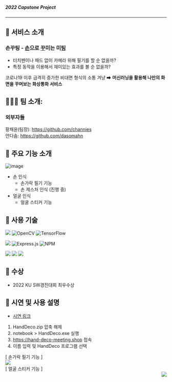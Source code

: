 ##### 2022 Capstone Project
----

## 🤙 서비스 소개
### 손꾸팅 - <ins>손</ins>으로 <ins>꾸</ins>미는 미<ins>팅</ins>

- 터치펜이나 패드 없이 카메라 위해 필기를 할 순 없을까?
- 특정 동작을 이용해서 재미있는 효과를 볼 순 없을까?

코로나19 이후 급격히 증가한 비대면 형식의 소통 겨냥
➡ **머신러닝을 활용해 나만의 화면을 꾸며보는 화상통화 서비스**

## 🧑‍🤝‍🧑 팀 소개:
### 외부자들
황채윤(팀장): https://github.com/channies <br />
안다솜: https://github.com/dasomahn


## 📌 주요 기능 소개
![image](https://user-images.githubusercontent.com/58074467/208561873-a3c88301-70d4-4cb5-9eaf-d1ba07508656.png)
- 손 인식
  - 손가락 필기 기능
  - 손 제스처 인식 (진행 중)
- 얼굴 인식
  - 얼굴 스티커 기능

## 🧰 사용 기술
<img src="https://img.shields.io/badge/Python-3766AB?style=for-the-badge&logo=Python&logoColor=white"/></a>
![OpenCV](https://img.shields.io/badge/opencv-%23white.svg?style=for-the-badge&logo=opencv&logoColor=white)
![TensorFlow](https://img.shields.io/badge/TensorFlow-%23FF6F00.svg?style=for-the-badge&logo=TensorFlow&logoColor=white)

<img src="https://img.shields.io/badge/node.js-339933?style=for-the-badge&logo=Node.js&logoColor=white"></a>
![Express.js](https://img.shields.io/badge/express.js-%23404d59.svg?style=for-the-badge&logo=express&logoColor=%2361DAFB)
![NPM](https://img.shields.io/badge/NPM-%23000000.svg?style=for-the-badge&logo=npm&logoColor=white)


<img src="https://img.shields.io/badge/Amazon AWS-232F3E?style=for-the-badge&logo=Amazon%20AWS&logoColor=white"/></a>
<img src="https://img.shields.io/badge/JavaScript-F7DF1E?style=for-the-badge&logo=JavaScript&logoColor=white"/></a>
<img src="https://img.shields.io/badge/bootstrap-%23563D7C.svg?style=for-the-badge&logo=bootstrap&logoColor=white"></a>

## 🏅 수상
- 2022 KU SW경진대회 최우수상


## 🔗 시연 및 사용 설명
- [시연 링크](https://youtu.be/6Vl-gzQncDQ)
1. HandDeco.zip 압축 해제
2. notebook > HandDeco.exe 실행
3. https://hand-deco-meeting.shop 접속
4. 이름 입력 및 HandDeco 프로그램 선택

[ 손가락 필기 기능 ] <br />
<img style="float: left" src=https://user-images.githubusercontent.com/58074467/208562221-7f425a23-10dc-4784-b08a-27bcd0124a07.png></img> <br />
[ 얼굴 스티커 기능 ] <br />
<img style="float: right" src=https://user-images.githubusercontent.com/58074467/208562235-be1083b3-6958-4588-980a-a5bec29cd6f1.png></img>
</div>
